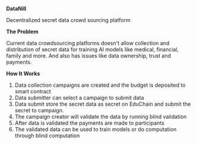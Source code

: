 **DataNill**

Decentralized secret data crowd sourcing platform 


**The Problem**

Current data crowdsourcing platforms doesn't allow collection and distribution of secret data for training AI models like medical, financial, family and more. And also has issues like data ownership, trust and payments.



**How It Works**
1. Data collection campaigns are created and the budget is deposited to smart contract
2. Data submitter can select a campaign to submit data 
3. Data submit store the secret data as secret on EduChain and submit the secret to campaign.
4. The campaign creator will validate the data by running blind validation 
5. After data is validated the payments are made to participants 
6. The validated data can be used to train models or do computation through blind computation 
